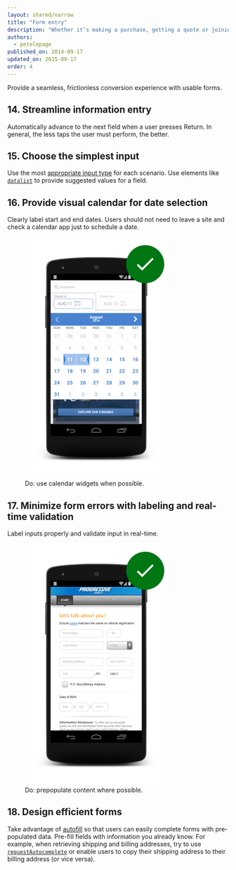 ```yaml
---
layout: shared/narrow
title: "Form entry"
description: "Whether it’s making a purchase, getting a quote or joining an email list, your user’s conversion experience should be as seamless as possible."
authors:
  - petelepage
published_on: 2014-09-17
updated_on: 2015-09-17
order: 4
---
```


Provide a seamless, frictionless conversion experience with usable forms.

## 14. Streamline information entry

Automatically advance to the next field when a user presses Return. In general, the less taps the user must perform, the better.

## 15. Choose the simplest input

Use the most [appropriate input type](#TODO) for each scenario. Use elements like [`datalist`](#TODO) to provide suggested values for a field.

## 16. Provide visual calendar for date selection

Clearly label start and end dates. Users should not need to leave a site and check a calendar app just to schedule a date.

<div class="mdl-grid">
  <figure class="mdl-cell mdl-cell--6-col">
    <img src="images/forms-calendar-good.png">
    <figcaption>Do: use calendar widgets when possible.</figcaption>
  </figure>
</div>

## 17. Minimize form errors with labeling and real-time validation

Label inputs properly and validate input in real-time.

<div class="mdl-grid">
  <figure class="mdl-cell mdl-cell--6-col">
    <img src="images/forms-multipart-good.png">
    <figcaption>Do: prepopulate content where possible.</figcaption>
  </figure>
</div>

## 18. Design efficient forms

Take advantage of [autofill](#TODO) so that users can easily complete forms with pre-populated data. Pre-fill fields with information you already know. For example, when retrieving shipping and billing addresses, try to use [`requestAutocomplete`](#TODO) or enable users to copy their shipping address to their billing address (or vice versa). 

